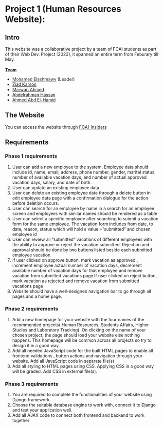<h1>Project 1 (Human Resources Website):</h1>

<h2>Intro</h2>
This website was a collaborative project by a team of FCAI students as part of their Web Dev. Project (2023), it spanned an entire term from Feburary till May. </br></br>
<b><u>Team</u></b>
<ul>
  <li>
    <a href = "https://www.linkedin.com/in/mohamed-elashmawy-103b5223b/">Mohamed Elashmawy</a> (Leader)
  </li>
  <li>
    <a href = "https://www.linkedin.com/in/zkarsoun/">Ziad Karson</a>
  </li>
  <li>
    <a href = "https://github.com/marwan-ahmedd">Marwan Ahmed</a>
  </li>
  <li>
     <a href = "https://github.com/abdulrahman1238">Abdelrahman Hassan</a>
  </li>
  <li>
     <a href = "https://github.com/AhmedAbdelhamid19">Ahmed Abd El-Hamid</a>
  </li>
</ul>

<h2>The Website</h1>
You can access the website through <a href = "https://dark2343.pythonanywhere.com"> FCAI-Insiders </a> 

<h2>Requirements</h2>
<h3>Phase 1 requirements</h3>
<ol>
<li> 
  User can add a new employee to the system. Employee data should include id,
name, email, address, phone number, gender, marital status, number of available
vacation days, and number of actual approved vacation days, salary, and date of
birth.
</li>
  <li> 
User can update an existing employee data.
  </li>
  <li> 
User can delete an existing employee data through a delete button in edit
employee data page with a confirmation dialogue for the action before deletion
occurs.
</li>
  <li> 
User can search for an employee by name in a search for an employee screen
and employees with similar names should be rendered as a table
</li>
  <li> 
User can select a specific employee after searching to submit a vacation form for
the same employee. The vacation form includes from date, to date, reason,
status which will hold a value =”submitted” and chosen employee id
</li>
  <li> 
User can review all “submitted” vacations of different employees with the ability to
approve or reject the vacation submitted. Rejection and approval should be done
by two buttons listed beside each submitted employee vacation.
</li>
  <li> 
If user clicked on approve button, mark vacation as approved , increment
employee actual number of vacation days, decrement available number of
vacation days for that employee and remove vacation from submitted vacations
page
If user clicked on reject button, mark vacation as rejected and remove vacation
from submitted vacations page
</li>
  <li> 
Website should have a well-designed navigation bar to go through all pages and
a home page.
</li>
  </ol>

<h3>Phase 2 requirements</h3>
<ol>
  <li>
Add a new homepage for your website with the four names of the recommended projects( Human Resources, Students Affairs, Higher Studies and Laboratory Tracking). On clicking on the name of your chosen project, the page should load your website else nothing happens. This homepage will be common across all projects so try to design it in a good way.
  </li>
  <li>
    Add all needed JavaScript code for the built HTML pages to enable all frontend validations , button actions and navigation through your website. Add all JavaScript code in separate file(s)
  </li>
  <li>Add all styling to HTML pages using CSS.
Applying CSS in a good way will be graded.
Add CSS in external file(s).
  </li>
</ol>

<h3>Phase 3 requirements</h3>
<ol>
  <li>
      You are required to complete the functionalities of your website using Django framework.
  </li>
  <li>
    Choose the suitable database engine to work with, connect it to Django and test your application well.
  </li>
  <li>
      Add all AJAX code to connect both frontend and backend to work together
  </li>
</ol>
  
